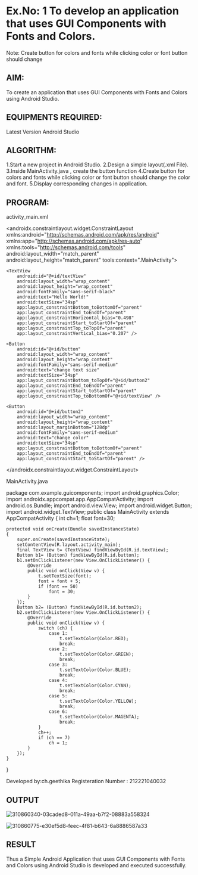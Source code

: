 # Ex.No: 1 To develop an application that uses GUI Components with Fonts and Colors. 
Note: Create button for colors and fonts while clicking color or font button should change 


## AIM:

To create an application that uses GUI Components with Fonts and Colors using Android Studio.

## EQUIPMENTS REQUIRED:

Latest Version Android Studio

## ALGORITHM:
1.Start a new project in Android Studio.
2.Design a simple layout(.xml File).
3.Inside MainActivity.java , create the button function
4.Create button for colors and fonts while clicking color or font button should change the color and font.
5.Display corresponding changes in application.  


## PROGRAM:
activity_main.xml

<?xml version="1.0" encoding="utf-8"?>
<androidx.constraintlayout.widget.ConstraintLayout xmlns:android="http://schemas.android.com/apk/res/android"
    xmlns:app="http://schemas.android.com/apk/res-auto"
    xmlns:tools="http://schemas.android.com/tools"
    android:layout_width="match_parent"
    android:layout_height="match_parent"
    tools:context=".MainActivity">

    <TextView
        android:id="@+id/textView"
        android:layout_width="wrap_content"
        android:layout_height="wrap_content"
        android:fontFamily="sans-serif-black"
        android:text="Hello World!"
        android:textSize="34sp"
        app:layout_constraintBottom_toBottomOf="parent"
        app:layout_constraintEnd_toEndOf="parent"
        app:layout_constraintHorizontal_bias="0.498"
        app:layout_constraintStart_toStartOf="parent"
        app:layout_constraintTop_toTopOf="parent"
        app:layout_constraintVertical_bias="0.207" />

    <Button
        android:id="@+id/button"
        android:layout_width="wrap_content"
        android:layout_height="wrap_content"
        android:fontFamily="sans-serif-medium"
        android:text="change text size"
        android:textSize="34sp"
        app:layout_constraintBottom_toTopOf="@+id/button2"
        app:layout_constraintEnd_toEndOf="parent"
        app:layout_constraintStart_toStartOf="parent"
        app:layout_constraintTop_toBottomOf="@+id/textView" />

    <Button
        android:id="@+id/button2"
        android:layout_width="wrap_content"
        android:layout_height="wrap_content"
        android:layout_marginBottom="128dp"
        android:fontFamily="sans-serif-medium"
        android:text="change color"
        android:textSize="34sp"
        app:layout_constraintBottom_toBottomOf="parent"
        app:layout_constraintEnd_toEndOf="parent"
        app:layout_constraintStart_toStartOf="parent" />

</androidx.constraintlayout.widget.ConstraintLayout>

MainActivity.java

package com.example.guicomponents;
import android.graphics.Color;
import androidx.appcompat.app.AppCompatActivity;
import android.os.Bundle;
import android.view.View;
import android.widget.Button;
import android.widget.TextView;
public class MainActivity extends AppCompatActivity
{
    int ch=1;
    float font=30;


    protected void onCreate(Bundle savedInstanceState)
    {
        super.onCreate(savedInstanceState);
        setContentView(R.layout.activity_main);
        final TextView t= (TextView) findViewById(R.id.textView);
        Button b1= (Button) findViewById(R.id.button);
        b1.setOnClickListener(new View.OnClickListener() {
            @Override
            public void onClick(View v) {
                t.setTextSize(font);
                font = font + 5;
                if (font == 50)
                    font = 30;
            }
        });
        Button b2= (Button) findViewById(R.id.button2);
        b2.setOnClickListener(new View.OnClickListener() {
            @Override
            public void onClick(View v) {
                switch (ch) {
                    case 1:
                        t.setTextColor(Color.RED);
                        break;
                    case 2:
                        t.setTextColor(Color.GREEN);
                        break;
                    case 3:
                        t.setTextColor(Color.BLUE);
                        break;
                    case 4:
                        t.setTextColor(Color.CYAN);
                        break;
                    case 5:
                        t.setTextColor(Color.YELLOW);
                        break;
                    case 6:
                        t.setTextColor(Color.MAGENTA);
                        break;
                }
                ch++;
                if (ch == 7)
                    ch = 1;
            }
        });
    }
}

Developed by:ch.geethika
Registeration Number : 212221040032


## OUTPUT
![310860340-03caded8-011a-49aa-b7f2-08883a558324](https://github.com/Ritz514/GUI-components-120/assets/142646304/606cf11e-e40c-4abf-9faf-a68937b17139)

![310860775-e30ef5d8-feec-4f81-b643-6a8886587a33](https://github.com/Ritz514/GUI-components-120/assets/142646304/ed953372-85b0-4900-8d74-739c5a72c7c5)




## RESULT
Thus a Simple Android Application that uses GUI Components with Fonts and Colors using Android Studio is developed and executed successfully.


